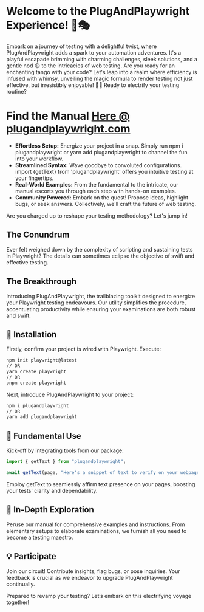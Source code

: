 # Welcome to the PlugAndPlaywright Experience! 🔌🎭

Embark on a journey of testing with a delightful twist, where PlugAndPlaywright adds a spark to your automation adventures. It's a playful escapade brimming with charming challenges, sleek solutions, and a gentle nod 😉 to the intricacies of web testing. Are you ready for an enchanting tango with your code? Let's leap into a realm where efficiency is infused with whimsy, unveiling the magic formula to render testing not just effective, but irresistibly enjoyable! 🔌💡 Ready to electrify your testing routine?

# Find the Manual [Here @ plugandplaywright.com](plugandplaywright.com)

- **Effortless Setup:** Energize your project in a snap. Simply run npm i plugandplaywright or yarn add plugandplaywright to channel the fun into your workflow.
- **Streamlined Syntax:** Wave goodbye to convoluted configurations. import {getText} from 'plugandplaywright' offers you intuitive testing at your fingertips.
- **Real-World Examples:** From the fundamental to the intricate, our manual escorts you through each step with hands-on examples.
- **Community Powered:** Embark on the quest! Propose ideas, highlight bugs, or seek answers. Collectively, we'll craft the future of web testing.

Are you charged up to reshape your testing methodology? Let's jump in!

## The Conundrum

Ever felt weighed down by the complexity of scripting and sustaining tests in Playwright? The details can sometimes eclipse the objective of swift and effective testing.

## The Breakthrough

Introducing PlugAndPlaywright, the trailblazing toolkit designed to energize your Playwright testing endeavours. Our utility simplifies the procedure, accentuating productivity while ensuring your examinations are both robust and swift.

## 🔌 Installation

Firstly, confirm your project is wired with Playwright. Execute:

```bash
npm init playwright@latest
// OR
yarn create playwright
// OR
pnpm create playwright

```

Next, introduce PlugAndPlaywright to your project:

```bash
npm i plugandplaywright
// OR
yarn add plugandplaywright
```

## 🌟 Fundamental Use

Kick-off by integrating tools from our package:

```jsx
import { getText } from "plugandplaywright";

await getText(page, "Here's a snippet of text to verify on your webpage");
```

Employ getText to seamlessly affirm text presence on your pages, boosting your tests' clarity and dependability.

## 📘 In-Depth Exploration

Peruse our manual for comprehensive examples and instructions. From elementary setups to elaborate examinations, we furnish all you need to become a testing maestro.

## 💡 Participate

Join our circuit! Contribute insights, flag bugs, or pose inquiries. Your feedback is crucial as we endeavor to upgrade PlugAndPlaywright continually.

Prepared to revamp your testing? Let’s embark on this electrifying voyage together!
